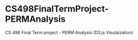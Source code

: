 # CS498FinalTermProject-PERMAnalysis
CS 498 Final Term project - PERM Analysis (D3.js Visulaization)
